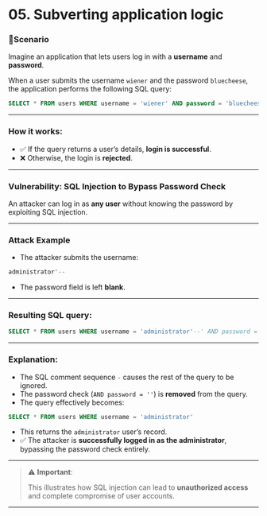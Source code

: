 # 05. Subverting application logic

### 🔐Scenario

Imagine an application that lets users log in with a **username** and **password**.

When a user submits the username `wiener` and the password `bluecheese`, the application performs the following SQL query:

```sql
SELECT * FROM users WHERE username = 'wiener' AND password = 'bluecheese'

```

---

### How it works:

- ✅ If the query returns a user’s details, **login is successful**.
- ❌ Otherwise, the login is **rejected**.

---

### Vulnerability: SQL Injection to Bypass Password Check

An attacker can log in as **any user** without knowing the password by exploiting SQL injection.

---

### Attack Example

- The attacker submits the username:

```sql
administrator'--
```

- The password field is left **blank**.

---

### Resulting SQL query:

```sql
SELECT * FROM users WHERE username = 'administrator'--' AND password = ''
```

---

### Explanation:

- The SQL comment sequence `-` causes the rest of the query to be ignored.
- The password check (`AND password = ''`) is **removed** from the query.
- The query effectively becomes:

```sql
SELECT * FROM users WHERE username = 'administrator'
```

- This returns the `administrator` user’s record.
- ✅ The attacker is **successfully logged in as the administrator**, bypassing the password check entirely.

---

> ⚠️ **Important**:
> 
> 
> This illustrates how SQL injection can lead to **unauthorized access** and complete compromise of user accounts.
> 

---